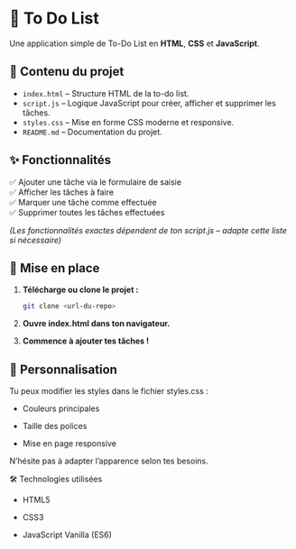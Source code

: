 # 📝 To Do List

Une application simple de To-Do List en **HTML**, **CSS** et **JavaScript**.

## 📂 Contenu du projet

- `index.html` – Structure HTML de la to-do list.
- `script.js` – Logique JavaScript pour créer, afficher et supprimer les tâches.
- `styles.css` – Mise en forme CSS moderne et responsive.
- `README.md` – Documentation du projet.

## ✨ Fonctionnalités

✅ Ajouter une tâche via le formulaire de saisie  
✅ Afficher les tâches à faire  
✅ Marquer une tâche comme effectuée  
✅ Supprimer toutes les tâches effectuées  

*(Les fonctionnalités exactes dépendent de ton script.js – adapte cette liste si nécessaire)*

## 🚀 Mise en place

1. **Télécharge ou clone le projet :**

   ```bash
   git clone <url-du-repo>

2. **Ouvre index.html dans ton navigateur.**

3. **Commence à ajouter tes tâches !**

## 🎨 Personnalisation

Tu peux modifier les styles dans le fichier styles.css :

- Couleurs principales

- Taille des polices

- Mise en page responsive

N’hésite pas à adapter l’apparence selon tes besoins.

🛠️ Technologies utilisées

- HTML5

- CSS3

- JavaScript Vanilla (ES6)